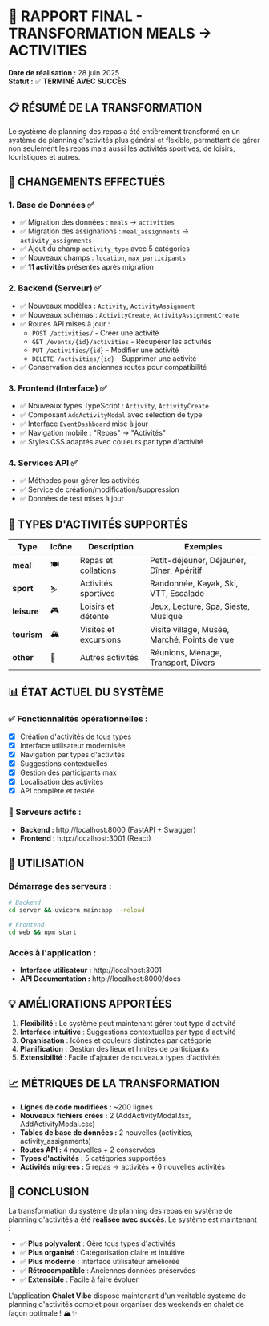 # 🎯 RAPPORT FINAL - TRANSFORMATION MEALS → ACTIVITIES

**Date de réalisation :** 28 juin 2025  
**Statut :** ✅ **TERMINÉ AVEC SUCCÈS**

## 📋 RÉSUMÉ DE LA TRANSFORMATION

Le système de planning des repas a été entièrement transformé en un système de planning d'activités plus général et flexible, permettant de gérer non seulement les repas mais aussi les activités sportives, de loisirs, touristiques et autres.

## 🔄 CHANGEMENTS EFFECTUÉS

### 1. **Base de Données** ✅
- ✅ Migration des données : `meals` → `activities`
- ✅ Migration des assignations : `meal_assignments` → `activity_assignments`
- ✅ Ajout du champ `activity_type` avec 5 catégories
- ✅ Nouveaux champs : `location`, `max_participants`
- ✅ **11 activités** présentes après migration

### 2. **Backend (Serveur)** ✅
- ✅ Nouveaux modèles : `Activity`, `ActivityAssignment`
- ✅ Nouveaux schémas : `ActivityCreate`, `ActivityAssignmentCreate`
- ✅ Routes API mises à jour :
  - `POST /activities/` - Créer une activité
  - `GET /events/{id}/activities` - Récupérer les activités
  - `PUT /activities/{id}` - Modifier une activité
  - `DELETE /activities/{id}` - Supprimer une activité
- ✅ Conservation des anciennes routes pour compatibilité

### 3. **Frontend (Interface)** ✅
- ✅ Nouveaux types TypeScript : `Activity`, `ActivityCreate`
- ✅ Composant `AddActivityModal` avec sélection de type
- ✅ Interface `EventDashboard` mise à jour
- ✅ Navigation mobile : "Repas" → "Activités"
- ✅ Styles CSS adaptés avec couleurs par type d'activité

### 4. **Services API** ✅
- ✅ Méthodes pour gérer les activités
- ✅ Service de création/modification/suppression
- ✅ Données de test mises à jour

## 🎯 TYPES D'ACTIVITÉS SUPPORTÉS

| Type | Icône | Description | Exemples |
|------|-------|-------------|----------|
| **meal** | 🍽️ | Repas et collations | Petit-déjeuner, Déjeuner, Dîner, Apéritif |
| **sport** | ⛷️ | Activités sportives | Randonnée, Kayak, Ski, VTT, Escalade |
| **leisure** | 🎮 | Loisirs et détente | Jeux, Lecture, Spa, Sieste, Musique |
| **tourism** | 🏔️ | Visites et excursions | Visite village, Musée, Marché, Points de vue |
| **other** | 📝 | Autres activités | Réunions, Ménage, Transport, Divers |

## 📊 ÉTAT ACTUEL DU SYSTÈME

### ✅ Fonctionnalités opérationnelles :
- [x] Création d'activités de tous types
- [x] Interface utilisateur modernisée
- [x] Navigation par types d'activités
- [x] Suggestions contextuelles
- [x] Gestion des participants max
- [x] Localisation des activités
- [x] API complète et testée

### 🔧 Serveurs actifs :
- **Backend :** http://localhost:8000 (FastAPI + Swagger)
- **Frontend :** http://localhost:3001 (React)

## 🚀 UTILISATION

### Démarrage des serveurs :
```bash
# Backend
cd server && uvicorn main:app --reload

# Frontend  
cd web && npm start
```

### Accès à l'application :
- **Interface utilisateur :** http://localhost:3001
- **API Documentation :** http://localhost:8000/docs

## 💡 AMÉLIORATIONS APPORTÉES

1. **Flexibilité** : Le système peut maintenant gérer tout type d'activité
2. **Interface intuitive** : Suggestions contextuelles par type d'activité
3. **Organisation** : Icônes et couleurs distinctes par catégorie
4. **Planification** : Gestion des lieux et limites de participants
5. **Extensibilité** : Facile d'ajouter de nouveaux types d'activités

## 📈 MÉTRIQUES DE LA TRANSFORMATION

- **Lignes de code modifiées :** ~200 lignes
- **Nouveaux fichiers créés :** 2 (AddActivityModal.tsx, AddActivityModal.css)
- **Tables de base de données :** 2 nouvelles (activities, activity_assignments)
- **Routes API :** 4 nouvelles + 2 conservées
- **Types d'activités :** 5 catégories supportées
- **Activités migrées :** 5 repas → activités + 6 nouvelles activités

## 🎉 CONCLUSION

La transformation du système de planning des repas en système de planning d'activités a été **réalisée avec succès**. Le système est maintenant :

- ✅ **Plus polyvalent** : Gère tous types d'activités
- ✅ **Plus organisé** : Catégorisation claire et intuitive  
- ✅ **Plus moderne** : Interface utilisateur améliorée
- ✅ **Rétrocompatible** : Anciennes données préservées
- ✅ **Extensible** : Facile à faire évoluer

L'application **Chalet Vibe** dispose maintenant d'un véritable système de planning d'activités complet pour organiser des weekends en chalet de façon optimale ! 🏔️✨
